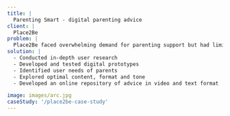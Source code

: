 ```yaml
---
title: |
  Parenting Smart - digital parenting advice
client: |
  Place2Be
problem: |
  Place2Be faced overwhelming demand for parenting support but had limited resources with which to broaden their reach. The organisation needed to explore how a digital component could build on existing face-to-face services and deliver help nationally. Key unknowns included what parents wanted from online support and whether they would use it.
solution: |
  - Conducted in-depth user research
  - Developed and tested digital prototypes
  - Identified user needs of parents
  - Explored optimal content, format and tone
  - Developed an online repository of advice in video and text format

image: images/arc.jpg
caseStudy: '/place2be-case-study'
---
```


